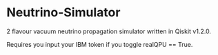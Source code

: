 # Neutrino-Simulator
2 flavour vacuum neutrino propagation simulator written in Qiskit v1.2.0.

Requires you input your IBM token if you toggle realQPU == True.
